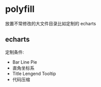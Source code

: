 # polyfill

放置不常修改的大文件目录比如定制的 echarts

## echarts

定制条件:

* Bar Line Pie  
* 直角坐标系  
* Title Lengend Tooltip  
* 代码压缩  
